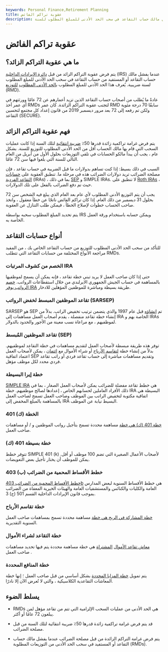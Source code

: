 ```yaml
---
keywords: Personal Finance,Retirement Planning
title: عقوبة تراكم الفائض
description: عقوبة التراكم الزائدة ترجع إلى مصلحة الضرائب عندما يفشل مالك حساب التقاعد في سحب الحد الأدنى للمبلغ المطلوب للسنة.
---
```


# عقوبة تراكم الفائض
## ما هي عقوبة التراكم الزائد؟

يتم فرض عقوبة التراكم الزائد من قبل [دائرة الإيرادات الداخلية](/irs) (IRS) عندما يفشل مالك حساب التقاعد أو المستفيد من حساب التقاعد في سحب الحد الأدنى للمبلغ المطلوب لسنة ضريبية. يُعرف هذا الحد الأدنى للمبلغ المطلوب [بالحد الأدنى المطلوب](/requiredminimumdistribution) [للتوزيع](/requiredminimumdistribution) (RMD).

عادةً ما يُطلب من أصحاب حساب التقاعد الذين تزيد أعمارهم عن 72 عامًا وورثتهم في أي عمر أخذ RMDs لتجنب عقوبة التراكم الزائدة. كان عمر RMD سابقًا 70 درجة مئوية ولكن تم رفعه إلى 72 بعد مرور ديسمبر 2019 من قانون إعداد كل مجتمع لتحسين التقاعد (SECURE).

## فهم عقوبة التراكم الزائد

يتم فرض غرامة تراكمية زائدة قدرها 50٪ [ضريبة انتقائية](/excisetax) لتلك السنة إذا كانت عمليات السحب التي قام بها مالك الحساب أقل من الحد الأدنى المطلوب للتوزيع للسنة. بشكل عام ، يجب أن يبدأ مالكو الحسابات في تلقي التوزيعات بحلول الأول من أبريل من العام التالي للسنة التي بلغوا فيها سن 72 عامًا.

السبب في ذلك بسيط: إذا كنت تساهم بدولارات ما قبل الضريبة في حساب تقاعد ، فإن مصلحة الضرائب تريد دولارات الضرائب هذه في مرحلة ما. تنطبق العقوبة على [حسابات التقاعد الفردية](/ira) (IRAs) ، بما في ذلك [SEP](/sep) و SIMPLE IRAs. لا تنطبق على [Roth IRAs](/rothira) ، حيث تم دفع الضرائب بالفعل على تلك الدولارات.

يجب أن يتم التوزيع الأدنى المطلوب لأي عام بعد العام الذي يبلغ فيه الشخص سن 72 بحلول 31 ديسمبر من ذلك العام. إذا كان تراكم الفائض ناتجًا عن خطأ معقول ، واتخذ صاحب الحساب خطوات لإصلاح الخطأ ، فيمكن طلب التنازل عن العقوبة.

يتم تحديد المبلغ المطلوب سحبه بواسطة IRS ويمكن حسابه باستخدام ورقة العمل الخاصة به.

## أنواع حسابات التقاعد

للتأكد من سحب الحد الأدنى المطلوب للتوزيع من حساب التقاعد الخاص بك ، من المفيد مراجعة الأنواع المختلفة من حسابات التقاعد التي تتطلب RMDs.

### الخصم من كشوف المرتبات IRA

حتى إذا كان صاحب العمل لا يريد تبني خطة تقاعد ، فإنه يمكن أن يسمح لموظفيها بالمساهمة في حساب الجيش الجمهوري الايرلندي من خلال استقطاعات الرواتب. [خصم الرواتب يوفر IRA](/payroll-deduction-plan) طريقة بسيطة ومباشرة للموظفين المؤهلين للادخار.

### تقاعد الموظفين المبسط لخفض الرواتب (SARSEP)

SARSEP هو SEP تم [إنشاؤه](/sarsep) قبل عام 1997 والذي يتضمن ترتيب تخفيض الراتب. بدلاً من إنشاء خطة تقاعد منفصلة ، يقدم أصحاب العمل مساهمات إلى IRA الخاصة بهم و IRAs لموظفيهم ، مع مراعاة نسب معينة من الأجور والحدود بالدولار.

### تقاعد الموظفين المُبسط (SEP)

توفر هذه طريقة مبسطة لأصحاب العمل لتقديم مساهمات في خطة التقاعد لموظفيهم. بدلاً من إنشاء خطة [لتقاسم الأرباح](/profitsharingplan) أو شراء الأموال مع [ائتمان](/trust) ، يمكن لأصحاب العمل اعتماد اتفاقية SEP وتقديم مساهمات مباشرة إلى حساب تقاعد فردي أو راتب تقاعد فردي محدد لكل موظف مؤهل.

### خطة إيرا البسيطة

[SIMPLE IRA](/simple-ira) هي خطط تقاعد مفضلة للضرائب يمكن لأصحاب العمل الصغار ، بما في ذلك الأفراد العاملين لحسابهم الخاص ، إعدادها لصالح موظفيهم. خطة IRA البسيطة هي اتفاقية مكتوبة لتخفيض الراتب بين الموظف وصاحب العمل تسمح لصاحب العمل بالمساهمة بالمبلغ المخفض إلى IRA البسيط نيابة عن الموظف.

### 401 (ك) الخطة

[خطة 401 (ك) هي خطة](/401kplan) مساهمة محددة تسمح بتأجيل رواتب الموظفين و / أو مساهمات صاحب العمل.

### خطة بسيطة 401 (ك)

تتوفر خطط SIMPLE 401 (k) لأصحاب الأعمال الصغيرة التي تضم 100 موظف أو أقل. يمكن للموظف أن يختار تأجيل بعض التعويضات.

### 403 (ب) خطط الأقساط المحمية من الضرائب

[خطط الأقساط المحمية من الضرائب 403b](/403bplan) هي خطط الأقساط السنوية لبعض المدارس العامة والكليات والكنائس والمستشفيات العامة والهيئات الخيرية المعفاة من الضرائب بموجب قانون الإيرادات الداخلية القسم 501 (ج) 3.

### خطة تقاسم الأرباح

[خطة المشاركة في الربح هي خطة](/profitsharingplan) مساهمة محددة تسمح بمساهمات صاحب العمل السنوية التقديرية.

### خطة التقاعد لشراء الأموال

[معاش تقاعد الأموال](/moneypurchasepensionplan) [المشتراة](/moneypurchasepensionplan) هي خطة مساهمة محددة يتم فيها تحديد مساهمات صاحب العمل .

### خطة المنافع المحددة

يتم تمويل [خطة المزايا المحددة](/definedbenefitpensionplan) بشكل أساسي من قبل صاحب العمل ؛ إنها خطة المعاشات التقاعدية الكلاسيكية ، والتي لا تُعرض الآن إلا نادرًا.

## يسلط الضوء

- RMDs هي الحد الأدنى من عمليات السحب الإلزامية التي تتم من تقاعد مؤهل لمن يبلغون 72 عامًا أو أكثر.

- قد يتم فرض غرامة تراكمية زائدة قدرها 50٪ ضريبة انتقائية لتلك السنة من قبل مصلحة الضرائب.

- يتم فرض غرامة التراكم الزائدة من قبل مصلحة الضرائب عندما يفشل مالك حساب التقاعد أو المستفيد في سحب الحد الأدنى من التوزيعات المطلوبة (RMDs).

